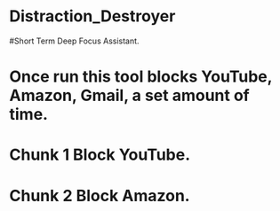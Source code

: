 # Distraction_Destroyer

#Short Term Deep Focus Assistant.

# Once run this tool blocks YouTube, Amazon, Gmail, a set amount of time. 


# Chunk 1 Block YouTube.
# Chunk 2 Block Amazon.

